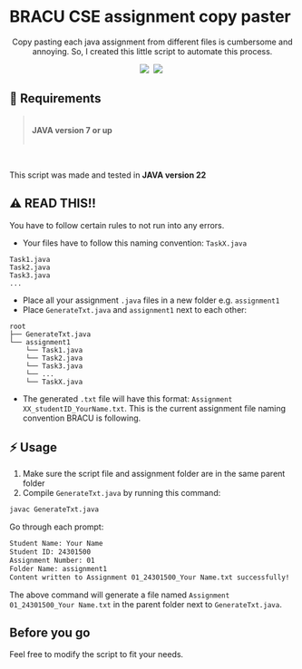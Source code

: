 # BRACU CSE assignment copy paster

<p align="center">
Copy pasting each java assignment from different files is cumbersome and annoying. So, I created this little script to automate this process.
</p>

<p align="center">
  <img src="https://img.shields.io/badge/Java-v7+-teal?style=for-the-badge">&nbsp;
  <img src="https://img.shields.io/badge/MIT-green?style=for-the-badge">&nbsp;
</p>

## 📝 Requirements

> <br>
> <strong>JAVA version 7 or up</strong> <br>
> <br>

<br>

This script was made and tested in **JAVA version 22**

## ⚠️ READ THIS!!

You have to follow certain rules to not run into any errors.

- Your files have to follow this naming convention: `TaskX.java`

```
Task1.java
Task2.java
Task3.java
...
```

- Place all your assignment `.java` files in a new folder e.g. `assignment1`
- Place `GenerateTxt.java` and `assignment1` next to each other:

```
root
├── GenerateTxt.java
└── assignment1
    └── Task1.java
    └── Task2.java
    └── Task3.java
    └── ...
    └── TaskX.java
```

- The generated `.txt` file will have this format: `Assignment XX_studentID_YourName.txt`. This is the current assignment file naming convention BRACU is following.

## ⚡ Usage

1. Make sure the script file and assignment folder are in the same parent folder
2. Compile `GenerateTxt.java` by running this command:

```bash
javac GenerateTxt.java
```

Go through each prompt:

```bash
Student Name: Your Name
Student ID: 24301500
Assignment Number: 01
Folder Name: assignment1
Content written to Assignment 01_24301500_Your Name.txt successfully!
```

The above command will generate a file named
`Assignment 01_24301500_Your Name.txt` in the parent folder next to `GenerateTxt.java`.

## Before you go

Feel free to modify the script to fit your needs.
